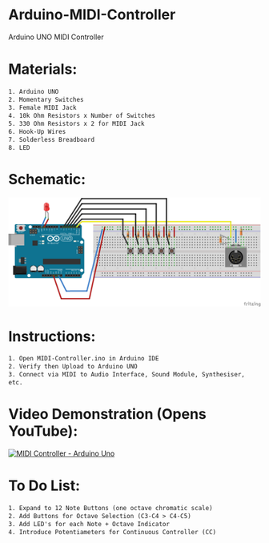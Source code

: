 # Arduino-MIDI-Controller

Arduino UNO MIDI Controller

# Materials:
```
1. Arduino UNO
2. Momentary Switches
3. Female MIDI Jack
4. 10k Ohm Resistors x Number of Switches
5. 330 Ohm Resistors x 2 for MIDI Jack
6. Hook-Up Wires
7. Solderless Breadboard
8. LED
```
# Schematic:

![Schematic](schematic.png)

# Instructions:
```
1. Open MIDI-Controller.ino in Arduino IDE
2. Verify then Upload to Arduino UNO
3. Connect via MIDI to Audio Interface, Sound Module, Synthesiser, etc.
```

# Video Demonstration (Opens YouTube):

[![MIDI Controller - Arduino Uno](http://img.youtube.com/vi/mDlEyWYO4mU/0.jpg)](https://www.youtube.com/watch?v=mDlEyWYO4mU)

# To Do List:
``` 
1. Expand to 12 Note Buttons (one octave chromatic scale)
2. Add Buttons for Octave Selection (C3-C4 > C4-C5)
3. Add LED's for each Note + Octave Indicator
4. Introduce Potentiameters for Continuous Controller (CC) 
```
